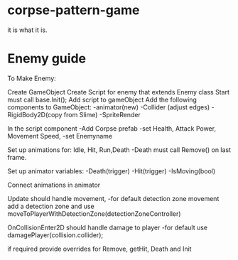 # corpse-pattern-game
it is what it is.


# Enemy guide

To Make Enemy:
 
Create GameObject
Create Script for enemy that extends Enemy class
Start must call base.Init();
Add script to gameObject
Add the following components to GameObject:
-animator(new)
-Collider (adjust edges)
-RigidBody2D(copy from Slime)
-SpriteRender

In the script component
-Add Corpse prefab
-set Health, Attack Power, Movement Speed,
-set Enemyname

Set up animations for: Idle, Hit, Run,Death
-Death must call Remove() on last frame.

Set up animator variables:
-Death(trigger)
-Hit(trigger)
-IsMoving(bool)

Connect animations in animator

Update should handle movement,
-for default detection zone movement add a detection zone and use moveToPlayerWithDetectionZone(detectionZoneController)

OnCollisionEnter2D should handle damage to player
-for default use damagePlayer(collision.collider);

if required provide overrides for Remove, getHit, Death and Init

